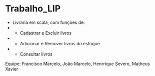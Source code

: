 # Trabalho_LIP
* Livraria em scala, com funções de:
* * Cadastrar e Excluir livros
* * Adicionar e Remover livros do estoque
* * Consultar livros

Equipe: Francisco Marcelo, João Marcelo, Henrrique Severo, Matheus Xavier